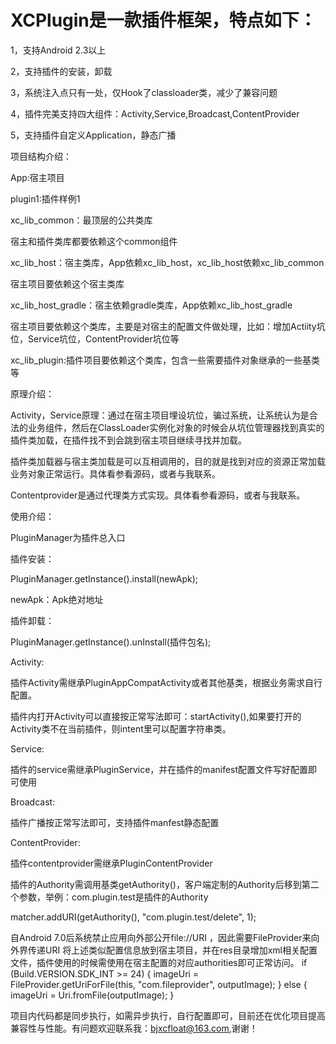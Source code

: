 # XCPlugin是一款插件框架，特点如下：

1，支持Android 2.3以上

2，支持插件的安装，卸载

3，系统注入点只有一处，仅Hook了classloader类，减少了兼容问题

4，插件完美支持四大组件：Activity,Service,Broadcast,ContentProvider

5，支持插件自定义Application，静态广播


项目结构介绍：

App:宿主项目

plugin1:插件样例1

xc_lib_common：最顶层的公共类库

宿主和插件类库都要依赖这个common组件

xc_lib_host：宿主类库，App依赖xc_lib_host，xc_lib_host依赖xc_lib_common

宿主项目要依赖这个宿主类库

xc_lib_host_gradle：宿主依赖gradle类库，App依赖xc_lib_host_gradle

宿主项目要依赖这个类库，主要是对宿主的配置文件做处理，比如：增加Actiity坑位，Service坑位，ContentProvider坑位等

xc_lib_plugin:插件项目要依赖这个类库，包含一些需要插件对象继承的一些基类等


原理介绍：

Activity，Service原理：通过在宿主项目埋设坑位，骗过系统，让系统认为是合法的业务组件，然后在ClassLoader实例化对象的时候会从坑位管理器找到真实的插件类加载，在插件找不到会跳到宿主项目继续寻找并加载。

插件类加载器与宿主类加载是可以互相调用的，目的就是找到对应的资源正常加载业务对象正常运行。具体看参看源码，或者与我联系。

Contentprovider是通过代理类方式实现。具体看参看源码，或者与我联系。


使用介绍：

PluginManager为插件总入口

插件安装：

 PluginManager.getInstance().install(newApk);
 
 newApk：Apk绝对地址
 
 插件卸载：
 
 PluginManager.getInstance().unInstall(插件包名);
 
 Activity:
 
 插件Activity需继承PluginAppCompatActivity或者其他基类，根据业务需求自行配置。
 
 插件内打开Activity可以直接按正常写法即可：startActivity(),如果要打开的Activity类不在当前插件，则intent里可以配置字符串类。
 
 Service:
 
 插件的service需继承PluginService，并在插件的manifest配置文件写好配置即可使用
 
 Broadcast:
 
 插件广播按正常写法即可，支持插件manfest静态配置
 
 ContentProvider:
 
 插件contentprovider需继承PluginContentProvider
 
 插件的Authority需调用基类getAuthority()，客户端定制的Authority后移到第二个参数，举例：com.plugin.test是插件的Authority
 
   matcher.addURI(getAuthority(), "com.plugin.test/delete", 1);
   
 自Android 7.0后系统禁止应用向外部公开file://URI ，因此需要FileProvider来向外界传递URI
     <provider
            android:name="androidx.core.content.FileProvider"
            android:authorities="com.fileprovider"
            android:exported="false"
            android:grantUriPermissions="true">
            <meta-data
                android:name="android.support.FILE_PROVIDER_PATHS"
                android:resource="@xml/file_path" />
        </provider>
 将上述类似配置信息放到宿主项目，并在res目录增加xml相关配置文件，插件使用的时候需使用在宿主配置的对应authorities即可正常访问。
  if (Build.VERSION.SDK_INT >= 24) {
            imageUri = FileProvider.getUriForFile(this, "com.fileprovider", outputImage);
   } else {
            imageUri = Uri.fromFile(outputImage);
   }
 
 项目内代码都是同步执行，如需异步执行，自行配置即可，目前还在优化项目提高兼容性与性能。有问题欢迎联系我：bjxcfloat@163.com,谢谢！
 
 
 
 
 


